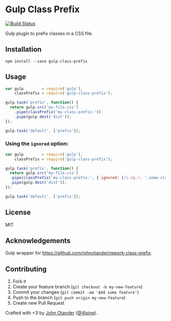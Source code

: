 # Gulp Class Prefix

[![Build Status](https://travis-ci.org/johnotander/gulp-class-prefix.svg?branch=master)](https://travis-ci.org/johnotander/gulp-class-prefix)

Gulp plugin to prefix classes in a CSS file.

## Installation

```
npm install --save gulp-class-prefix
```

## Usage

```js
var gulp        = require('gulp'),
    classPrefix = require('gulp-class-prefix');

gulp.task('prefix', function() {
  return gulp.src('my-file.css')
    .pipe(classPrefix('my-class-prefix-'))
    .pipe(gulp.dest('dist'));
});

gulp.task('default', ['prefix']);
```

### Using the `ignored` option:

```js
var gulp        = require('gulp'),
    classPrefix = require('gulp-class-prefix');

gulp.task('prefix', function() {
  return gulp.src('my-file.css')
  .pipe(classPrefix('my-class-prefix-', { ignored: [/\.ng-/, '.some-class'] }))
  .pipe(gulp.dest('dist'));
});

gulp.task('default', ['prefix']);
```

## License

MIT

## Acknowledgements

Gulp wrapper for <https://github.com/johnotander/rework-class-prefix>.

## Contributing

1. Fork it
2. Create your feature branch (`git checkout -b my-new-feature`)
3. Commit your changes (`git commit -am 'Add some feature'`)
4. Push to the branch (`git push origin my-new-feature`)
5. Create new Pull Request

Crafted with <3 by [John Otander](http://johnotander.com) ([@4lpine](https://twitter.com/4lpine)).
